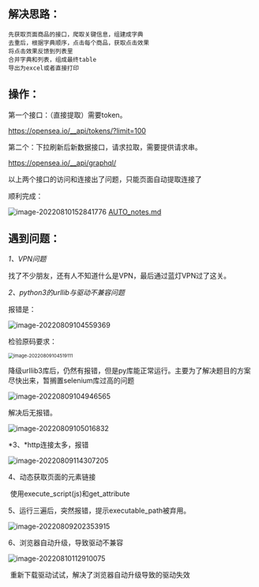 ## 解决思路：

```English
先获取页面商品的接口，爬取关键信息，组建成字典
去重后，根据字典顺序，点击每个商品，获取点击效果
将点击效果反馈到列表里
合并字典和列表，组成最终table
导出为excel或者直接打印
```

## 操作：

第一个接口：（直接提取）需要token。

https://opensea.io/__api/tokens/?limit=100

第二个：下拉刷新后新数据接口，请求拉取，需要提供请求串。

https://opensea.io/__api/graphql/

以上两个接口的访问和连接出了问题，只能页面自动提取连接了





顺利完成：

![image-20220810152841776](C:\Users\KaiHe\AppData\Roaming\Typora\typora-user-images\image-20220810152841776.png)
[AUTO_notes.md](https://github.com/HardyHu/OpenSeaProject/files/9300563/AUTO_notes.md)

## 遇到问题：

*1、VPN问题*

找了不少朋友，还有人不知道什么是VPN，最后通过蓝灯VPN过了这关。

*2、python3的urllib与驱动不兼容问题*

报错是：

![image-20220809104559369](C:\Users\KaiHe\AppData\Roaming\Typora\typora-user-images\image-20220809104559369.png)

检验原码要求：

<img src="C:\Users\KaiHe\AppData\Roaming\Typora\typora-user-images\image-20220809104519111.png" alt="image-20220809104519111" style="zoom:67%;" />

降级urllib3库后，仍然有报错，但是py库能正常运行。主要为了解决题目的方案尽快出来，暂搁置selenium库过高的问题

![image-20220809104946565](C:\Users\KaiHe\AppData\Roaming\Typora\typora-user-images\image-20220809104946565.png)

解决后无报错。

![image-20220809105016832](C:\Users\KaiHe\AppData\Roaming\Typora\typora-user-images\image-20220809105016832.png)

*3、*http连接太多，报错

![image-20220809114307205](C:\Users\KaiHe\AppData\Roaming\Typora\typora-user-images\image-20220809114307205.png)

4、动态获取页面的元素链接

​	使用execute_script(js)和get_attribute

5、运行三遍后，突然报错，提示executable_path被弃用。

![image-20220809202353915](C:\Users\KaiHe\AppData\Roaming\Typora\typora-user-images\image-20220809202353915.png)

6、浏览器自动升级，导致驱动不兼容

![image-20220810112910075](C:\Users\KaiHe\AppData\Roaming\Typora\typora-user-images\image-20220810112910075.png)

​	重新下载驱动试试，解决了浏览器自动升级导致的驱动失效




